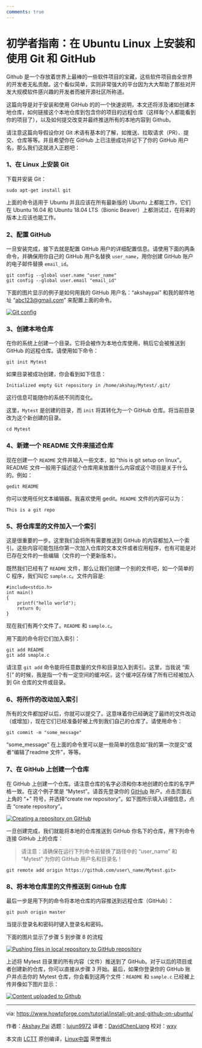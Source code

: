 ```yaml
---
comments: true
---
```


初学者指南：在 Ubuntu Linux 上安装和使用 Git 和 GitHub
======

Github 是一个存放着世界上最棒的一些软件项目的宝藏，这些软件项目由全世界的开发者无私贡献。这个看似简单，实则非常强大的平台因为大大帮助了那些对开发大规模软件感兴趣的开发者而被开源社区所称道。

这篇向导是对于安装和使用 GitHub 的的一个快速说明，本文还将涉及诸如创建本地仓库，如何链接这个本地仓库到包含你的项目的远程仓库（这样每个人都能看到你的项目了），以及如何提交改变并最终推送所有的本地内容到 Github。

请注意这篇向导假设你对 Git 术语有基本的了解，如推送、拉取请求（PR）、提交、仓库等等。并且希望你在 GitHub 上已注册成功并记下了你的 GitHub 用户名，那么我们这就进入正题吧：

### 1、在 Linux 上安装 Git

下载并安装 Git：

```
sudo apt-get install git
```

上面的命令适用于 Ubuntu 并且应该在所有最新版的 Ubuntu 上都能工作，它们在 Ubuntu 16.04 和 Ubuntu 18.04 LTS（Bionic Beaver）上都测试过，在将来的版本上应该也能工作。

### 2、配置 GitHub

一旦安装完成，接下去就是配置 GitHub 用户的详细配置信息。请使用下面的两条命令，并确保用你自己的 GitHub 用户名替换 `user_name`，用你创建 GitHub 账户的电子邮件替换 `email_id`。

```
git config --global user.name "user_name"
git config --global user.email "email_id"
```

下面的图片显示的例子是如何用我的 GitHub 用户名：“akshaypai” 和我的邮件地址 “abc123@gmail.com” 来配置上面的命令。

[![Git config][3]][4]

### 3、创建本地仓库

在你的系统上创建一个目录。它将会被作为本地仓库使用，稍后它会被推送到 GitHub 的远程仓库。请使用如下命令：

```
git init Mytest
```

如果目录被成功创建，你会看到如下信息：

```
Initialized empty Git repository in /home/akshay/Mytest/.git/
```

这行信息可能随你的系统不同而变化。

这里，`Mytest` 是创建的目录，而 `init` 将其转化为一个 GitHub 仓库。将当前目录改为这个新创建的目录。

```
cd Mytest
```

### 4、新建一个 README 文件来描述仓库

现在创建一个 `README` 文件并输入一些文本，如 “this is git setup on linux”。README 文件一般用于描述这个仓库用来放置什么内容或这个项目是关于什么的。例如：

```
gedit README
```

你可以使用任何文本编辑器。我喜欢使用 gedit。`README` 文件的内容可以为：

```
This is a git repo
```

### 5、将仓库里的文件加入一个索引

这是很重要的一步。这里我们会将所有需要推送到 GitHub 的内容都加入一个索引。这些内容可能包括你第一次加入仓库的文本文件或者应用程序，也有可能是对已存在文件的一些编辑（文件的一个更新版本）。

既然我们已经有了 `README` 文件，那么让我们创建一个别的文件吧，如一个简单的 C 程序，我们叫它 `sample.c`。文件内容是:

```
#include<stdio.h>
int main()
{
    printf("hello world");
    return 0;
}
```

现在我们有两个文件了。`README` 和 `sample.c`。

用下面的命令将它们加入索引：

```
git add README
git add smaple.c
```

请注意 `git add` 命令能将任意数量的文件和目录加入到索引。这里，当我说 “索引” 的时候，我是指一个有一定空间的缓冲区，这个缓冲区存储了所有已经被加入到 Git 仓库的文件或目录。

### 6、将所作的改动加入索引

所有的文件都加好以后，你就可以提交了。这意味着你已经确定了最终的文件改动（或增加），现在它们已经准备好被上传到我们自己的仓库了。请使用命令：

```
git commit -m "some_message"
```

“some_message” 在上面的命令里可以是一些简单的信息如“我的第一次提交”或者“编辑了readme 文件”，等等。

### 7、在 GitHub 上创建一个仓库

在 GitHub 上创建一个仓库。请注意仓库的名字必须和你本地创建的仓库的名字严格一致。在这个例子里是 “Mytest”。请首先登录你的 [GitHub](https://github.com) 账户。点击页面右上角的 “+” 符号，并选择“create nw repository”。如下图所示填入详细信息，点击 “create repository”。

[![Creating a repository on GitHub][5]][6]

一旦创建完成，我们就能将本地的仓库推送到 GitHub 你名下的仓库，用下列命令连接 GitHub 上的仓库：

> 请注意：请确保在运行下列命令前替换了路径中的 “user_name” 和 “Mytest” 为你的 GitHub 用户名和目录名！

```
git remote add origin https://github.com/user\_name/Mytest.git>
```

### 8、将本地仓库里的文件推送到 GitHub 仓库

最后一步是用下列的命令将本地仓库的内容推送到远程仓库（GitHub）：

```
git push origin master
```

当提示登录名和密码时键入登录名和密码。

下面的图片显示了步骤 5 到步骤 8 的流程

[![Pushing files in local repository to GitHub repository][7]][8]

上述将 Mytest 目录里的所有内容（文件）推送到了 GitHub。对于以后的项目或者创建新的仓库，你可以直接从步骤 3 开始。最后，如果你登录你的 GitHub 账户并点击你的 Mytest 仓库，你会看到这两个文件：`README` 和 `sample.c` 已经被上传并像如下图片显示：

[![Content uploaded to Github][9]][10]

--------------------------------------------------------------------------------

via: https://www.howtoforge.com/tutorial/install-git-and-github-on-ubuntu/

作者：[Akshay Pai][a]
选题：[lujun9972](https://github.com/lujun9972)
译者：[DavidChenLiang](https://github.com/DavidChenLiang)
校对：[wxy](https://github.com/wxy)

本文由 [LCTT](https://github.com/LCTT/TranslateProject) 原创编译，[Linux中国](https://linux.cn/) 荣誉推出

[a]:https://www.howtoforge.com/tutorial/installing-tensorflow-neural-network-software-for-cpu-and-gpu-on-ubuntu-16-04/
[1]:https://github.com/
[2]:https://www.howtoforge.com/cdn-cgi/l/email-protection
[3]:https://www.howtoforge.com/images/ubuntu_github_getting_started/config.png
[4]:https://www.howtoforge.com/images/ubuntu_github_getting_started/big/config.png
[5]:https://www.howtoforge.com/images/ubuntu_github_getting_started/details.png
[6]:https://www.howtoforge.com/images/ubuntu_github_getting_started/big/details.png
[7]:https://www.howtoforge.com/images/ubuntu_github_getting_started/steps.png
[8]:https://www.howtoforge.com/images/ubuntu_github_getting_started/big/steps.png
[9]:https://www.howtoforge.com/images/ubuntu_github_getting_started/final.png
[10]:https://www.howtoforge.com/images/ubuntu_github_getting_started/big/final.png
